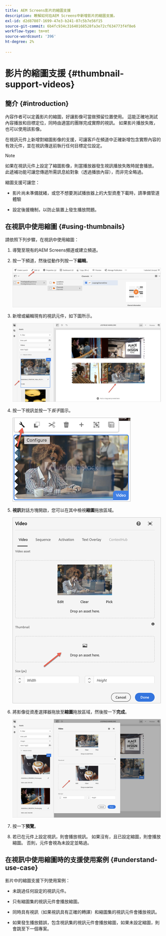 ```yaml
---
title: AEM Screens影片的縮圖支援
description: 瞭解如何在AEM Screens中新增影片的縮圖支援。
exl-id: d2d87807-1699-47e3-b241-07c5b7e56f15
source-git-commit: 6b4fc934c31640168528fa3e72cf634773f4f8e6
workflow-type: tm+mt
source-wordcount: '396'
ht-degree: 2%

---
```


# 影片的縮圖支援 {#thumbnail-support-videos}

## 簡介 {#introduction}

內容作者可以定義影片的縮圖，好讓影像可當做預留位置使用。 這能正確地測試內容播放和目標定位，同時由適當的團隊完成實際的視訊。 如果影片播放失敗，也可以使用該影像。

在視訊元件上新增對縮圖影像的支援，可讓客戶在頻道中正確新增包含實際內容的有效元件，並在視訊傳送前執行任何目標定位設定。

>[!NOTE]
>如果在視訊元件上設定了縮圖影像，則當播放器發生視訊播放失敗時就會播放。 此遞補功能可讓您傳遞所需訊息給對象（透過播放內容），而非完全略過。

縮圖支援可讓您：

* 影片尚未準備就緒，或您不想要測試播放器上的大型資產下載時，請準備管道體驗

* 設定後援機制，以防止裝置上發生播放問題。

## 在視訊中使用縮圖 {#using-thumbnails}

請依照下列步驟，在視訊中使用縮圖：

1. 導覽至現有的AEM Screens頻道或建立頻道。

1. 按一下頻道，然後從動作列按一下&#x200B;**編輯**。

   ![影像](/help/user-guide/assets/thumbnails/thumbnail-1.png)

1. 新增或編輯現有的視訊元件，如下圖所示。

   ![影像](/help/user-guide/assets/thumbnails/thumbnail-2.png)

1. 按一下視訊並按一下&#x200B;*扳手*&#x200B;圖示。

   ![影像](/help/user-guide/assets/thumbnails/thumbnail-3.png)

1. **視訊**&#x200B;對話方塊開啟，您可以在其中檢視&#x200B;**縮圖**&#x200B;拖放區域。

   ![影像](/help/user-guide/assets/thumbnails/thumbnail-4.png)

1. 將影像從資產選擇器拖放至&#x200B;**縮圖**&#x200B;拖放區域，然後按一下&#x200B;**完成**。

   ![影像](/help/user-guide/assets/thumbnails/thumbnail-5.png)

1. 按一下&#x200B;**預覽**。

1. 若已在元件上設定視訊，則會播放視訊。 如果沒有，且已設定縮圖，則會播放縮圖。 否則，元件會視為未設定並略過。

## 在視訊中使用縮圖時的支援使用案例 {#understand-use-case}

影片中的縮圖支援下列使用案例：

* 未跳過任何設定的視訊元件。

* 只有縮圖集的視訊元件會播放縮圖。

* 同時具有視訊（如果視訊具有正確的轉譯）和縮圖集的視訊元件會播放視訊。

* 如果發生播放錯誤，包含視訊集的視訊元件會播放縮圖，如果未設定縮圖，則會跳至下一個專案。

